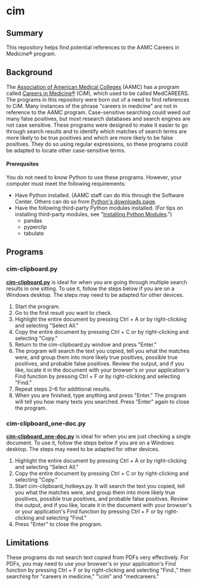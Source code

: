 # cim

## Summary

This repository helps find potential references to the AAMC Careers in Medicine® program.

## Background

The [Association of American Medical Colleges](https://www.aamc.org 'Tomorrow\'s Doctors, Tomorrow\'s Cures | AAMC') (AAMC) has a program called [Careers in Medicine®](https://www.aamc.org/cim/ 'Home | Careers in Medicine') (CiM), which used to be called MedCAREERS. The programs in this repository were born out of a need to find references to CiM. Many instances of the phrase \"careers in medicine\" are not in reference to the AAMC program. Case-sensitive searching could weed out many false positives, but most research databases and search engines are not case sensitive. These programs were designed to make it easier to go through search results and to identify which matches of search terms are more likely to be true positives and which are more likely to be false positives. They do so using regular expressions, so these programs could be adapted to locate other case-sensitive terms.

#### Prerequsites

You do not need to know Python to use these programs. However, your computer must meet the following requirements:

* Have Python installed. (AAMC staff can do this through the Software Center. Others can do so from [Python's downloads page](https://www.python.org/downloads/ 'Download Python | Python.org').
* Have the following third-party Python modules installed. (For tips on installing third-party modules, see \"[Installing Python Modules](https://docs.python.org/3/installing/index.html 'Installing Python Modules — Python 3.10.6 documentation').\")
    * pandas
    * pyperclip
    * tabulate

## Programs

### cim-clipboard.py

[__cim-clipboard.py__](https://github.com/referencecenter/cim/blob/main/cim-clipboard.py 'cim/cim-clipboard.py at main • referencecenter/cim') is ideal for when you are going through multiple search results in one sitting. To use it, follow the steps below if you are on a Windows desktop. The steps may need to be adapted for other devices.

1. Start the program.
2. Go to the first result you want to check.
3. Highlight the entire document by pressing Ctrl + A or by right-clicking and selecting \"Select All.\"
4. Copy the entire document by pressing Ctrl + C or by right-clicking and selecting \"Copy.\"
5. Return to the cim-clipboard.py window and press \"Enter.\"
6. The program will search the text you copied, tell you what the matches were, and group them into more likely true positives, possible true positives, and probable false positives. Review the output, and if you like, locate it in the document with your browser\'s or your application\'s Find function by pressing Ctrl + F or by right-clicking and selecting \"Find.\"
7. Repeat steps 2–6 for additional results.
8. When you are finished, type anything and press \"Enter.\" The program will tell you how many texts you searched. Press \"Enter\" again to close the program.

### cim-clipboard_one-doc.py

[__cim-clipboard\_one-doc.py__](https://github.com/referencecenter/cim/blob/main/cim-clipboard_one-doc.py 'cim/cim-clipboard_one-doc.py at main • referencecenter/cim') is ideal for when you are just checking a single document. To use it, follow the steps below if you are on a Windows desktop. The steps may need to be adapted for other devices.

1. Highlight the entire document by pressing Ctrl + A or by right-clicking and selecting \"Select All.\"
2. Copy the entire document by pressing Ctrl + C or by right-clicking and selecting \"Copy.\"
3. Start cim-clipboard\_hotkeys.py. It will search the text you copied, tell you what the matches were, and group them into more likely true positives, possible true positives, and probable false positives. Review the output, and if you like, locate it in the document with your browser\'s or your application\'s Find function by pressing Ctrl + F or by right-clicking and selecting \"Find.\"
4. Press \"Enter\" to close the program.

## Limitations

These programs do not search text copied from PDFs very effectively. For PDFs, you may need to use your browser\'s or your application\'s Find function by pressing Ctrl + F or by right-clicking and selecting \"Find.," then searching for \"careers in medicine,\" "\cim\" and \"medcareers.\"
